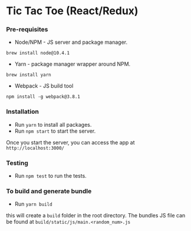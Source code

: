 # Tic Tac Toe (React/Redux)

### Pre-requisites

- Node/NPM - JS server and package manager.

```brew install node@10.4.1```


- Yarn - package manager wrapper around NPM.

```brew install yarn```

- Webpack - JS build tool

```npm install -g webpack@3.8.1```

### Installation

- Run ```yarn``` to install all packages.
- Run ```npm start``` to start the server.

Once you start the server, you can access the app at ```http://localhost:3000/```


### Testing

- Run ```npm test``` to run the tests.


### To build and generate bundle

- Run ```yarn build```

this will create a ```build``` folder in the root directory.
The bundles JS file can be found at ```build/static/js/main.<random_num>.js```
